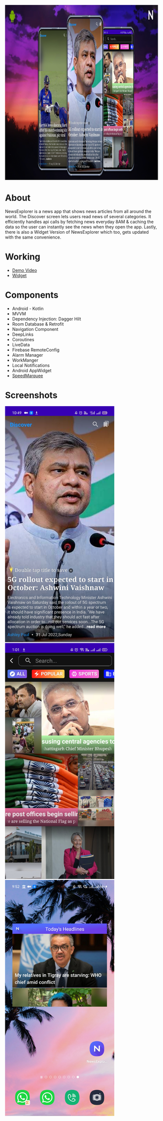  <img src="https://github.com/RohanPatil1/NewsExplorer/blob/master/images/bg.png"  height="576" width="720" alt="">

# About 
NewsExplorer is a news app that shows news articles from all around the world. The Discover screen
lets users read news of several categories. It efficiently handles api calls by fetching news
everyday 8AM & caching the data so the user can instantly see the news when they open the app.
Lastly, there is also a Widget Version of NewsExplorer which too, gets updated with the same
convenience.

# Working

- [Demo Video](https://youtu.be/FYAJ52PTVHE)
- [Widget](https://youtube.com/shorts/ocBrdFYgPYw)

# Components
- Android - Kotlin
- MVVM
- Dependency Injection: Dagger Hilt
- Room Database & Retrofit
- Navigation Component
- DeepLinks
- Coroutines
- LiveData 
- Firebase RemoteConfig
- Alarm Manager
- WorkManger
- Local Notifications
- Android AppWidget
- [SpeedMarquee](https://github.com/RohanPatil1/SpeedMarquee)

 # Screenshots
<img src="https://github.com/RohanPatil1/NewsExplorer/blob/master/images/ss1.jpg" width="360" height="777" />
<img src="https://github.com/RohanPatil1/NewsExplorer/blob/master/images/ss2.jpg" width="360" height="777" />
<img src="https://github.com/RohanPatil1/NewsExplorer/blob/master/images/ss3.jpg" width="360" height="777" />
